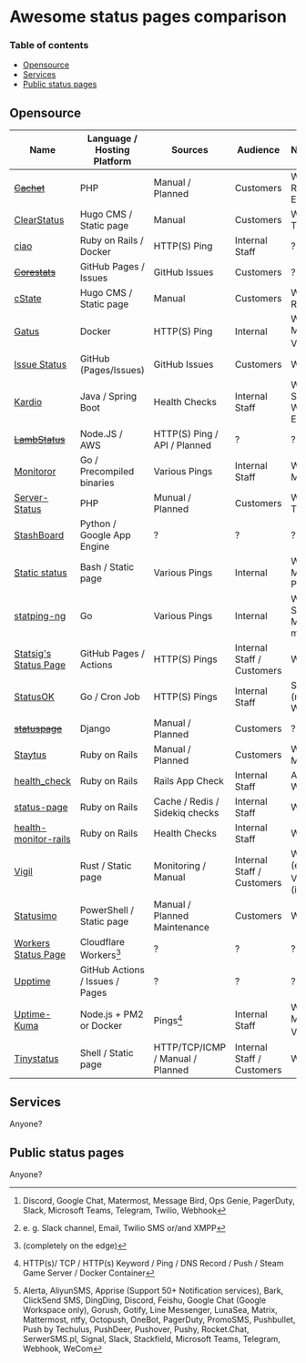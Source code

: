 # Awesome status pages comparison

### Table of contents

* [Opensource](#opensource)
* [Services](#services)
* [Public status pages](#public-status-pages)

## Opensource

| Name                                                                     | Language / Hosting Platform                 | Sources                            | Audience                    | Notifications                                 |
|--------------------------------------------------------------------------|---------------------------------------------|------------------------------------|-----------------------------|-----------------------------------------------|
| ~~[Cachet](https://cachethq.io/)~~                                       | PHP                                         | Manual / Planned                   | Customers                   | Website / RSS / Atom / E-Mail                 |
| [ClearStatus](https://github.com/weeblrpress/clearstatus/)               | Hugo CMS / Static page                      | Manual                             | Customers                   | Website / Twitter                             |
| [ciao](https://github.com/brotandgames/ciao)                             | Ruby on Rails / Docker                      | HTTP(S) Ping                       | Internal Staff              | ?                                             |
| ~~[Corestats](https://github.com/jayfk/statuspage)~~                     | GitHub Pages / Issues                       | GitHub Issues                      | Customers                   | ?                                             |
| [cState](https://github.com/cstate/cstate)                               | Hugo CMS / Static page                      | Manual                             | Customers                   | Website / RSS                                 |
| [Gatus](https://github.com/TwinProduction/gatus)                         | Docker                                      | HTTP(S) Ping                       | Internal                    | Website / E-Mail / Various[^3]                |
| [Issue Status](https://github.com/tadhglewis/issue-status)               | GitHub (Pages/Issues)                       | GitHub Issues                      | Customers                   | Website                                       |
| [Kardio](https://github.com/tmobile/kardio)                              | Java / Spring Boot                          | Health Checks                      | Internal Staff              | Website / Slack / Webhooks / E-Mail           |
| ~~[LambStatus](https://lambstatus.github.io)~~                           | Node.JS / AWS                               | HTTP(S) Ping / API / Planned       | ?                           | ?                                             |
| [Monitoror](https://monitoror.com/)                                      | Go / Precompiled binaries                   | Various Pings                      | Internal Staff              | Website, E-Mail                               |
| [Server-Status](https://github.com/Pryx/server-status)                   | PHP                                         | Munual / Planned                   | Customers                   | Website, Telegram (?)                         |
| [StashBoard](http://www.stashboard.org/)                                 | Python / Google App Engine                  | ?                                  | ?                           | ?                                             |
| [Static status](https://github.com/Cyclenerd/static_status)              | Bash / Static page                          | Various Pings                      | Internal                    | Website, E-Mail, SMS, Pushover                |
| [statping-ng](https://github.com/statping-ng/statping-ng)                | Go                                          | Various Pings                      | Internal                    | Website, Slack, E-Mail, Twilio, more?         |
| [Statsig's Status Page](https://github.com/statsig-io/statuspage)        | GitHub Pages / Actions                      | HTTP(S) Pings                      | Internal Staff / Customers  | Website                                       |
| [StatusOK](https://github.com/sanathp/statusok)                          | Go / Cron Job                               | HTTP(S) Pings                      | Internal Staff              | Slack, E-Mail (no Website!)                   |
| ~~[statuspage](https://github.com/darkpixel/statuspage)~~                | Django                                      | Manual / Planned                   | Customers                   | ?                                             |
| [Staytus](https://staytus.co/)                                           | Ruby on Rails                               | Manual / Planned                   | Customers                   | Website / E-Mail                              |
| [health_check](https://github.com/ianheggie/health_check)                | Ruby on Rails                               | Rails App Check                    | Internal Staff              | API only (no Website!)                        | 
| [status-page](https://github.com/rails-engine/status-page)               | Ruby on Rails                               | Cache / Redis / Sidekiq checks     | Internal Staff              | Website                                       |
| [health-monitor-rails](https://github.com/lbeder/health-monitor-rails)   | Ruby on Rails                               | Health Checks                      | Internal Staff              | Website / API                                 |
| [Vigil](https://github.com/valeriansaliou/vigil)                         | Rust / Static page                          | Monitoring / Manual                | Internal Staff / Customers  | Website (everyone) / Various[^1] (internal)   |
| [Statusimo](https://github.com/EvotecIT/Statusimo)                       | PowerShell / Static page                    | Manual / Planned Maintenance       | Customers                   | Website                                       |
| [Workers Status Page](https://github.com/eidam/cf-workers-status-page)   | Cloudflare Workers[^2]                      | ?                                  | ?                           | ?                                             |
| [Upptime](https://github.com/upptime/upptime)                            | GitHub Actions / Issues / Pages             | ?                                  | ?                           | ?                                             |
| [Uptime-Kuma](https://github.com/louislam/uptime-kuma)                   | Node.js + PM2 or Docker                     | Pings[^5]                          | Internal Staff              | Website / E-Mail / Various[^4]                |
| [Tinystatus](https://github.com/bderenzo/tinystatus)                     | Shell / Static page                         | HTTP/TCP/ICMP / Manual / Planned   | Internal Staff / Customers  | Website                                       |

[^1]: e. g. Slack channel, Email, Twilio SMS or/and XMPP
[^2]: (completely on the edge)
[^3]: Discord, Google Chat, Matermost, Message Bird, Ops Genie, PagerDuty, Slack, Microsoft Teams, Telegram, Twilio, Webhook
[^4]: Alerta, AliyunSMS, Apprise (Support 50+ Notification services), Bark, ClickSend SMS, DingDing, Discord, Feishu, Google Chat (Google Workspace only), Gorush, Gotify, Line Messenger, LunaSea, Matrix, Mattermost, ntfy, Octopush, OneBot, PagerDuty, PromoSMS, Pushbullet, Push by Techulus, PushDeer, Pushover, Pushy, Rocket.Chat, SerwerSMS.pl, Signal, Slack, Stackfield, Microsoft Teams, Telegram, Webhook, WeCom
[^5]: HTTP(s)/ TCP / HTTP(s) Keyword / Ping / DNS Record / Push / Steam Game Server / Docker Container

## Services

Anyone?

## Public status pages

Anyone?
